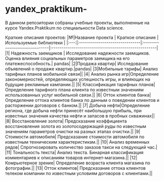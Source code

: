 # yandex_praktikum-
В данном репозитории собраны учебные проекты, выполненные на курсе Yandex.Praktikum по специальности Data science.

Краткие описания проектов:
|№|Название проекта                | Краткое описание              | Используемые библиотеки                              |
|:---:|:-------------------------------|:------------------------------|:-----------------------------------------------------|                   
|1| Надежность заемщиков           | Исследование надежности заемщиков. Оценка влияния социальных параметров заемщика на его платежеспособность.|    pandas|
|2|Продажа квартир| Исследование объявлений о продаже квартир.|pandas|
|3|Мобильные тарифы| Анализ тарифных планов мобильной связи||
|4| Анализ рынка игр|Определение закономерностей, определяющих успешность игры, и влияющих на будущие рекламные кампании.||
|5| Классификация тарифных планов|Определение тарифного плана клиента по известным значениям использованных услуг мобильной связи.||
|6| Отток клиентов банка|Определение оттока клиентов банка по данным о поведении клиентов и расторжении договоров с банком.||
|7| Добыча нефти|Определение региона, где добыча нефти принесёт наибольшую прибыль, при известных значения качества нефти и запасов в пробных скважинах||
|8| Восстановление золота| Предсказание коэффициента восстановления золота из золотосодержащей руды по известным значениям параметров очистки на разных этапах очистки.||
|9| Стоимости автомобиля| Предсказание стоимости автомобиля по известным техническим характеристикам.||
|10| Анализ временных рядов| Спрогнозировать количество заказов такси на следующий час.|
|11| Тональность текста| Анализ текста. Бинарная классификация комментариев к описаниям товаров интернет-магазина.||
|12| Комрьютерное зрение| Определение возраста клиента магазина по фотографии.||
|13| Отток клиентов| Предсказание оттока клиентов телеком компании по известным условиям договоров с клиентами.||






